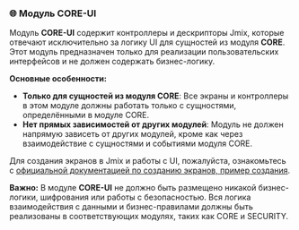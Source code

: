 ### 🌐 Модуль CORE-UI

Модуль **CORE-UI** содержит контроллеры и дескрипторы Jmix, которые отвечают исключительно за логику UI для сущностей из модуля **CORE**. Этот модуль предназначен только для реализации пользовательских интерфейсов и не должен содержать бизнес-логику.

**Основные особенности:**
- **Только для сущностей из модуля CORE**: Все экраны и контроллеры в этом модуле должны работать только с сущностями, определёнными в модуле CORE.
- **Нет прямых зависимостей от других модулей**: Модуль не должен напрямую зависеть от других модулей, кроме как через взаимодействие с сущностями и событиями модуля CORE.

Для создания экранов в Jmix и работы с UI, пожалуйста, ознакомьтесь с [официальной документацией по созданию экранов, пример создания](https://docs.jmix.ru/jmix/tutorial/ui-from-scratch.html).

**Важно:** В модуле **CORE-UI** не должно быть размещено никакой бизнес-логики, шифрования или работы с безопасностью. Вся логика взаимодействия с данными и бизнес-правилами должны быть реализованы в соответствующих модулях, таких как CORE и SECURITY.
